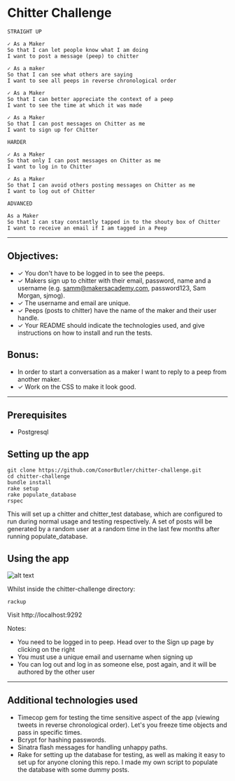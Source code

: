 Chitter Challenge
=================

```
STRAIGHT UP

✓ As a Maker
So that I can let people know what I am doing  
I want to post a message (peep) to chitter

✓ As a maker
So that I can see what others are saying  
I want to see all peeps in reverse chronological order

✓ As a Maker
So that I can better appreciate the context of a peep
I want to see the time at which it was made

✓ As a Maker
So that I can post messages on Chitter as me
I want to sign up for Chitter

HARDER

✓ As a Maker
So that only I can post messages on Chitter as me
I want to log in to Chitter

✓ As a Maker
So that I can avoid others posting messages on Chitter as me
I want to log out of Chitter

ADVANCED

As a Maker
So that I can stay constantly tapped in to the shouty box of Chitter
I want to receive an email if I am tagged in a Peep
```
------
Objectives:
-----

* ✓ You don't have to be logged in to see the peeps.
* ✓ Makers sign up to chitter with their email, password, name and a username (e.g. samm@makersacademy.com, password123, Sam Morgan, sjmog).
* ✓ The username and email are unique.
* ✓ Peeps (posts to chitter) have the name of the maker and their user handle.
* ✓ Your README should indicate the technologies used, and give instructions on how to install and run the tests.

Bonus:
-----

* In order to start a conversation as a maker I want to reply to a peep from another maker.
* ✓ Work on the CSS to make it look good.

-----------

## Prerequisites

* Postgresql

## Setting up the app

```
git clone https://github.com/ConorButler/chitter-challenge.git
cd chitter-challenge
bundle install
rake setup
rake populate_database
rspec
```
This will set up a chitter and chitter_test database, which are configured to run during normal usage and testing respectively. A set of posts will be generated by a random user at a random time in the last few months after running populate_database. 

## Using the app

![alt text](https://i.gyazo.com/10b98a912d9e94197467845c4580d8d0.png)

Whilst inside the chitter-challenge directory:
```
rackup
```

Visit http://localhost:9292

Notes:
* You need to be logged in to peep. Head over to the Sign up page by clicking on the right
* You must use a unique email and username when signing up
* You can log out and log in as someone else, post again, and it will be authored by the other user

-----
## Additional technologies used
* Timecop gem for testing the time sensitive aspect of the app (viewing tweets in reverse chronological order). Let's you freeze time objects and pass in specific times.
* Bcrypt for hashing passwords.
* Sinatra flash messages for handling unhappy paths.
* Rake for setting up the database for testing, as well as making it easy to set up for anyone cloning this repo. I made my own script to populate the database with some dummy posts.
